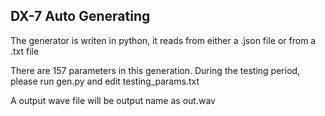 ## DX-7 Auto Generating

The generator is writen in python, it reads from either a .json file or from a .txt file

There are 157 parameters in this generation. During the testing period, please run gen.py and edit testing_params.txt

A output wave file will be output name as out.wav
